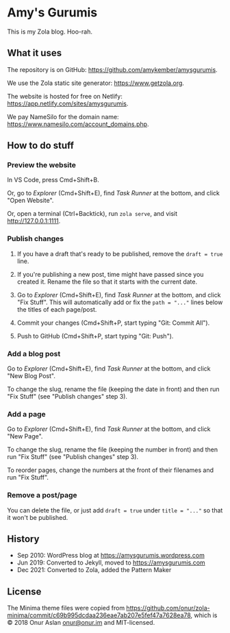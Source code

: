 # Amy's Gurumis

This is my Zola blog. Hoo-rah.

## What it uses

The repository is on GitHub: https://github.com/amykember/amysgurumis.

We use the Zola static site generator: https://www.getzola.org.

The website is hosted for free on Netlify: https://app.netlify.com/sites/amysgurumis.

We pay NameSilo for the domain name: https://www.namesilo.com/account_domains.php.

## How to do stuff

### Preview the website

In VS Code, press Cmd+Shift+B.

Or, go to _Explorer_ (Cmd+Shift+E), find _Task Runner_ at the bottom, and click "Open Website".

Or, open a terminal (Ctrl+Backtick), run `zola serve`, and visit http://127.0.0.1:1111.

### Publish changes

1. If you have a draft that's ready to be published, remove the `draft = true` line.

2. If you're publishing a new post, time might have passed since you created it. Rename the file so that it starts with the current date.

3. Go to _Explorer_ (Cmd+Shift+E), find _Task Runner_ at the bottom, and click "Fix Stuff". This will automatically add or fix the `path = "..."` lines below the titles of each page/post.

4. Commit your changes (Cmd+Shift+P, start typing "Git: Commit All").

5. Push to GitHub (Cmd+Shift+P, start typing "Git: Push").

### Add a blog post

Go to _Explorer_ (Cmd+Shift+E), find _Task Runner_ at the bottom, and click "New Blog Post".

To change the slug, rename the file (keeping the date in front) and then run "Fix Stuff" (see "Publish changes" step 3).

### Add a page

Go to _Explorer_ (Cmd+Shift+E), find _Task Runner_ at the bottom, and click "New Page".

To change the slug, rename the file (keeping the number in front) and then run "Fix Stuff" (see "Publish changes" step 3).

To reorder pages, change the numbers at the front of their filenames and run "Fix Stuff".

### Remove a post/page

You can delete the file, or just add `draft = true` under `title = "..."` so that it won't be published.

## History

- Sep 2010: WordPress blog at https://amysgurumis.wordpress.com
- Jun 2019: Converted to Jekyll, moved to https://amysgurumis.com
- Dec 2021: Converted to Zola, added the Pattern Maker

## License

The Minima theme files were copied from https://github.com/onur/zola-minima/commit/c69b995dcdaa236eae7ab207e5fef47a7628ea78, which is © 2018 Onur Aslan <onur@onur.im> and MIT-licensed.
